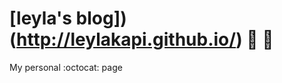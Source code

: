 [leyla's blog])(http://leylakapi.github.io/) :car: :dash:
===================

My personal :octocat: page
